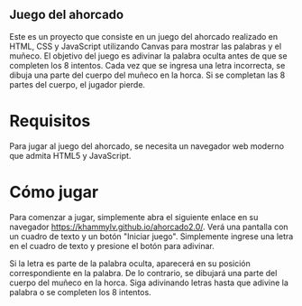 ## Juego del ahorcado

Este es un proyecto que consiste en un juego del ahorcado realizado en HTML, CSS y JavaScript utilizando Canvas para mostrar las palabras y el muñeco.
El objetivo del juego es adivinar la palabra oculta antes de que se completen los 8 intentos. Cada vez que se ingresa una letra incorrecta, se dibuja una parte del cuerpo del muñeco en la horca. Si se completan las 8 partes del cuerpo, el jugador pierde.

# Requisitos
Para jugar al juego del ahorcado, se necesita un navegador web moderno que admita HTML5 y JavaScript.

# Cómo jugar
Para comenzar a jugar, simplemente abra el siguiente enlace en su navegador https://khammylv.github.io/ahorcado2.0/. Verá una pantalla con un cuadro de texto 
y un botón "Iniciar juego". Simplemente ingrese una letra en el cuadro de texto y presione el botón para adivinar.

Si la letra es parte de la palabra oculta, aparecerá en su posición correspondiente en la palabra. De lo contrario, se dibujará una parte del cuerpo del muñeco en la horca. Siga adivinando letras hasta que adivine la palabra o 
se completen los 8 intentos.
